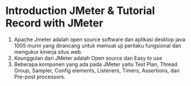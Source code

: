 # Introduction JMeter & Tutorial Record with JMeter

1. Apache Jmeter adalah open source software dan aplikasi desktop java 1005 murni yang dirancang untuk memuat uji perilaku fungsional dan mengukur kinerja situs web.
2. Keunggulan dari JMeter adalah Open source dan Easy to use
3. Beberapa komponen yang ada pada JMeter yaitu Test Plan, Thread Group, Sampler, Config elements, Listeners, Timers, Assertions, dan Pre-post processors.
